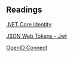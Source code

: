 ## Readings

[.NET Core Identity](https://docs.microsoft.com/en-us/aspnet/core/security/authentication/identity?view=aspnetcore-2.0&tabs=visual-studio%2Caspnetcore2x)

[JSON Web Tokens - Jwt](https://jwt.io/)

[OpenID Connect](https://connect2id.com/learn/openid-connect)
